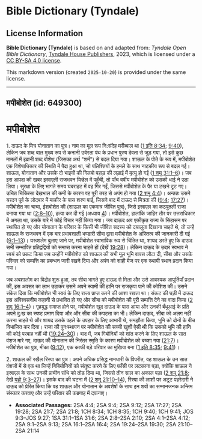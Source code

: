 # Bible Dictionary (Tyndale)

## License Information

**Bible Dictionary (Tyndale)** is based on and adapted from: _Tyndale Open Bible Dictionary_, [Tyndale House Publishers](https://tyndaleopenresources.com/), 2023, which is licensed under a [CC BY-SA 4.0 license](https://creativecommons.org/licenses/by-sa/4.0/legalcode.en).

This markdown version (created `2025-10-20`) is provided under the same license.



--------------------------------

## मपीबोशेत (id: 649300)

मपीबोशेत
========

1\. दाऊद के मित्र योनातान का पुत्र। नाम का मूल रूप नि:संदेह मरीब्बाल था ([1 इति 8:34](https://ref.ly/1Chr8:34); [9:40](https://ref.ly/1Chr9:40)), लेकिन जब शब्द बाल मुख्य रूप से कनानी उर्वरता पंथ के प्रधान पुरुष देवता से जुड़ गया, तो इसे कुछ मामलों में इब्रानी शब्द बोशेथ (जिसका अर्थ "शर्म") से बदल दिया गया। शाऊल के पोते के रूप में, मपीबोशेत एक विशेषाधिकार की स्थिति में पैदा हुआ था, जो पलिश्तियों के हमले के साथ नाटकीय रूप से बदल गई। शाऊल, योनातान और उसके दो भाइयों की गिलबो पहाड़ की लड़ाई में मृत्यु हो गई ([1 शमू 31:1–6](https://ref.ly/1Sam31:1-1Sam31:6))। जब इस आपदा की खबर इस्राएली राजभवन यिज्रेल में पहुँची, तो पाँच वर्षीय मपीबोशेत को उसकी धाई ने उठा लिया। सुरक्षा के लिए भागते समय घबराहट में वह गिर गईं, जिससे मपीबोशेत के पैर या टखने टूट गए। उचित चिकित्सा देखभाल की कमी के कारण वह पूरी तरह से अपंग हो गया ([2 शमू 4:4](https://ref.ly/2Sam4:4))। अन्ततः उसने यरदन पूर्व के लोदबार में माकीर के पास शरण पाई, जिसने बाद में दाऊद से मित्रता की ([9:4](https://ref.ly/2Sam9:4); [17:27](https://ref.ly/2Sam17:27))। मपीबोशेत का चाचा, ईशबोशेत की (शाऊल का एकमात्र जीवित पुत्र), जिसे इस्राएल का कठपुतली राजा बनाया गया था ([2:8–10](https://ref.ly/2Sam2:8-2Sam2:10)), हत्या कर दी गई (अध्याय [4](https://ref.ly/2Sam4:1-2Sam4:12))। मपीबोशेत, हालांकि जाहिर तौर पर उत्तराधिकार में अगला था, उसके बारे में कोई विचार नहीं किया गया। जब दाऊद अब एकीकृत राज्य के सिंहासन पर स्थापित हो गए और योनातान के परिवार के किसी भी जीवित सदस्य को दयालुता दिखाना चाहते थे, तो उन्हें शाऊल के राजभवन में एक बार प्रभावशाली भण्डारी सीबा द्वारा मपीबोशेत के अस्तित्व की जानकारी दी गई ([9:1–13](https://ref.ly/2Sam9:1-2Sam9:13))। यरूशलेम बुलाए जाने पर, मपीबोशेत स्वाभाविक रूप से चिंतित था, शायद डरते हुए कि दाऊद सभी सम्भावित प्रतिद्वंद्वियों को समाप्त करना चाहते हों (देखें [19:28](https://ref.ly/2Sam19:28))। लेकिन दाऊद के उदार स्वभाव ने स्वयं को प्रकट किया जब उन्होंने मपीबोशेत को शाऊल की सभी मूल भूमि वापस लौटा दी, सीबा और उसके परिवार को सम्पत्ति का प्रबन्धन जारी रखने दिया और अपंग को शाही मेज पर एक स्थायी स्थान प्रदान किया गया।

जब अबशालोम का विद्रोह शुरू हुआ, तब सीबा भागते हुए दाऊद से मिला और उसे आवश्यक आपूर्तियाँ प्रदान कीं, इस अवसर का लाभ उठाकर उसने अपने स्वामी की हानि पर राजकृपा पाने की कोशिश की। उसने संकेत दिया कि मपीबोशेत भी स्वयं के लिए राज्य प्राप्त करने की आशा रखता था। संकट की घड़ी में दाऊद इस अविश्वसनीय कहानी से प्रभावित हो गए और सीबा को मपीबोशेत की पूरी सम्पत्ति देने का वादा किया ([2 शमू 16:1–4](https://ref.ly/2Sam16:1-2Sam16:4))। गृहयुद्ध समाप्त होने पर, मपीबोशेत खुद दाऊद के पास आया और उनकी बँधुआई के प्रति अपने दु:ख का स्पष्ट प्रमाण दिया और और सीबा की कपटता का भी। लेकिन दाऊद, सीबा को अलग नहीं करना चाहते थे और शायद उसके पहले के उपहार के लिए आभारी थे, समझौता किया, भूमि को दोनों के बीच विभाजित कर दिया। राजा की पुनःस्थापन पर मपीबोशेत की सच्ची खुशी ऐसी थी कि उसको भूमि की हानि की कोई परवाह नहीं थी ([19:24–30](https://ref.ly/2Sam19:24-2Sam19:30))। बाद में, जब गिबोनियों को शांत करने के लिए शाऊल के सात वंशज मारे गए, दाऊद की योनातान की निरंतर स्मृति के कारण मपीबोशेत को बख्शा गया ([21:7](https://ref.ly/2Sam21:7))। मपीबोशेत का पुत्र, मीका ([9:12](https://ref.ly/2Sam9:12)), एक काफी बड़े परिवार का मुखिया बना ([1 इति 8:35](https://ref.ly/1Chr8:35); [9:41](https://ref.ly/1Chr9:41))।

2\. शाऊल की रखैल रिस्पा का पुत्र। अपने अधिक प्रसिद्ध नामधारी के विपरीत, वह शाऊल के उन सात वंशजों में से एक था जिन्हें गिबियोनियों को संतुष्ट करने के लिए फाँसी पर लटकाना पड़ा, क्योंकि शाऊल ने इस्राएल के साथ उनकी प्राचीन संधि को तोड़ दिया था, जिससे तीन साल का अकाल पड़ा ([2 शमू 21:8](https://ref.ly/2Sam21:8); देखें [यहो 9:3–27](https://ref.ly/Josh9:3-Josh9:27))। इसके बाद की घटना में ([2 शमू 21:10–14](https://ref.ly/2Sam21:10-2Sam21:14)), रिस्पा की लाशों पर अटूट पहरेदारी ने दाऊद को प्रेरित किया कि वह शाऊल और योनातान के अवशेषों के साथ इन शवों का सम्मानजनक अन्तिम संस्कार करवाए और उन्हें परिवार की कब्रगाह में दफनाए।

* **Associated Passages:** 2SA 4:4; 2SA 9:4; 2SA 9:12; 2SA 17:27; 2SA 19:28; 2SA 21:7; 2SA 21:8; 1CH 8:34; 1CH 8:35; 1CH 9:40; 1CH 9:41; JOS 9:3–JOS 9:27; 1SA 31:1–1SA 31:6; 2SA 2:8–2SA 2:10; 2SA 4:1–2SA 4:12; 2SA 9:1–2SA 9:13; 2SA 16:1–2SA 16:4; 2SA 19:24–2SA 19:30; 2SA 21:10–2SA 21:14

